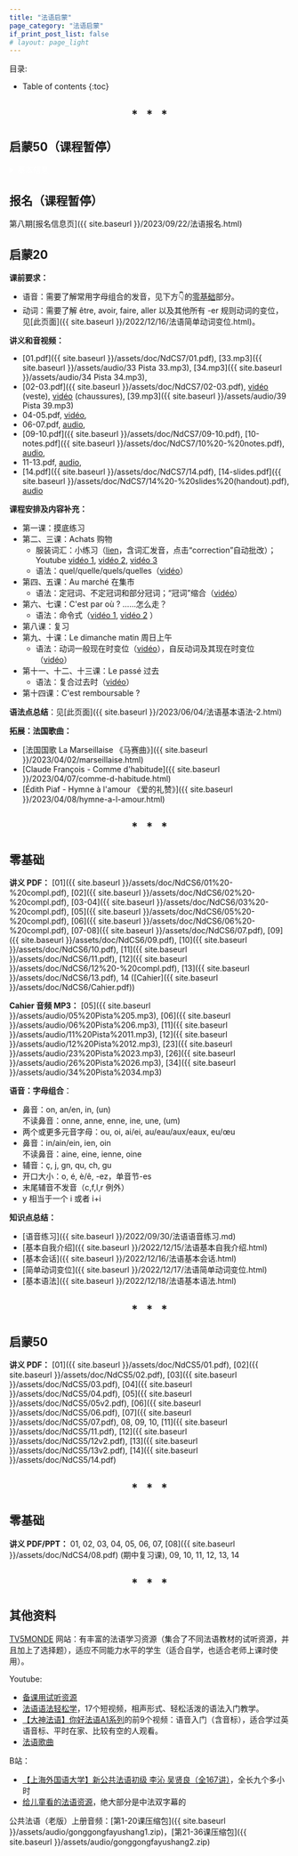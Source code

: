 ```yaml
---
title: "法语启蒙"
page_category: "法语启蒙"
if_print_post_list: false
# layout: page_light
---
```


目录:
* Table of contents
{:toc}

<h2 align="center">
* &nbsp; * &nbsp; *
</h2>

## 启蒙50（课程暂停）

<details markdown=block style="color: white;">
  <summary markdown=span>基本信息</summary>
  
  - 时间：每周六16h30-18h00，10月14日—2月3日，共14次课（假期：10月28日，12月23日，12月30日）。
  - 课程内容：
    - 巩固语音、学习实用句型、语法入门，补充以法国文化与生活。
    - 主题：① 看病；② 描述过去的状态；③ 描述经常发生的/过去的事件。
</details>

## 报名（课程暂停）

第八期[报名信息页]({{ site.baseurl }}/2023/09/22/法语报名.html)

## 启蒙20

**课前要求：**
- 语音：需要了解常用字母组合的发音，见下方👇的[零基础](#零基础)部分。
- 动词：需要了解 être, avoir, faire, aller 以及其他所有 -er 规则动词的变位，见[此页面]({{ site.baseurl }}/2022/12/16/法语简单动词变位.html)。

**讲义和音视频：**  
- [01.pdf]({{ site.baseurl }}/assets/doc/NdCS7/01.pdf), 
  [33.mp3]({{ site.baseurl }}/assets/audio/33 Pista 33.mp3), 
  [34.mp3]({{ site.baseurl }}/assets/audio/34 Pista 34.mp3),  
- [02-03.pdf]({{ site.baseurl }}/assets/doc/NdCS7/02-03.pdf), 
  [vidéo](https://youtu.be/gq0ZTbmylb4 "Texto 1 | Dossier 4 Achats") (veste),
  [vidéo](https://youtu.be/C4RqX4Jp3es "J'achète des chaussures au magasin de chaussures") (chaussures),
  [39.mp3]({{ site.baseurl }}/assets/audio/39 Pista 39.mp3)  
- 04-05.pdf, 
  [vidéo](https://youtu.be/6h16i6IknF8 "Reflets 1 | Episode 14 Faisons le marché"),  
- 06-07.pdf,
  [audio](https://youtu.be/O6IjKOeIEgQ "Le Nouveau Taxi 1 | Leçon 10 C'est par où ?"),  
- [09-10.pdf]({{ site.baseurl }}/assets/doc/NdCS7/09-10.pdf), 
  [10-notes.pdf]({{ site.baseurl }}/assets/doc/NdCS7/10%20-%20notes.pdf), 
  [audio](https://youtu.be/08JWfJfZwBQ "Le Nouveau Taxi 1 | Leçon 15 Le Dimanche Matin"),  
- 11-13.pdf, 
  [audio](https://youtu.be/tYZng_65cjA "Le Nouveau Taxi 1 | Leçon 18 Il est comment ?"),  
- [14.pdf]({{ site.baseurl }}/assets/doc/NdCS7/14.pdf), 
  [14-slides.pdf]({{ site.baseurl }}/assets/doc/NdCS7/14%20-%20slides%20(handout).pdf), 
  [audio](https://youtu.be/sy7WJceOsEM "法语交际口语渐进 中级 原文对照 Leçon 6 Dans une grande surface")

**课程安排及内容补充：**
- 第一课：摸底练习
- 第二、三课：Achats 购物  
  - 服装词汇：小练习（[lien](https://www.francaisfacile.com/exercices/exercice-francais-2/exercice-francais-47411.php)，含词汇发音，点击“correction”自动批改）；Youtube [vidéo 1](https://youtu.be/SFRhBEqDJ24), [vidéo 2](https://youtu.be/2cz-FkExHwg), [vidéo 3](https://youtu.be/pfb9DJmaFT4)  
  - 语法：quel/quelle/quels/quelles（[vidéo](https://youtu.be/iCSFn2y-T6Y "quel穿马甲的事儿你还不知道")）
- 第四、五课：Au marché 在集市  
  - 语法：定冠词、不定冠词和部分冠词；“冠词”缩合（[vidéo](https://youtu.be/2NwuvtAW4Hk "法语界水与火的交融")）
- 第六、七课：C'est par où ? ……怎么走？  
  - 语法：命令式（[vidéo 1](https://youtu.be/TwbPIkM-g2Y "IMPÉRATIF en français"), [vidéo 2](https://youtu.be/emoju5RA6y4 "小样儿~我命令你点进来看看") ）   
- 第八课：复习
- 第九、十课：Le dimanche matin 周日上午   
  - 语法：动词一般现在时变位（[vidéo](https://youtube.com/playlist?list=PLTqYSrQbW-6v-YRWDZYXHxfTFK5-5MPrp "🇫🇷FLE A1 conjugaison présent")），自反动词及其现在时变位（[vidéo](https://youtu.be/cyQvzAQ7A3w "🇫🇷 GF22 Le verbe pronominal au présent")）
- 第十一、十二、十三课：Le passé 过去 
  - 语法：复合过去时（[vidéo](https://youtube.com/playlist?list=PLTqYSrQbW-6vizJZJXbWhYRO63JrxKo_Z "Le 🇫🇷FLE A1 conjugaison passé composé")）
- 第十四课：C'est remboursable ?  

**语法点总结**：见[此页面]({{ site.baseurl }}/2023/06/04/法语基本语法-2.html)

<!-- {% assign posts = site.tags["启蒙20"] %} -->
<!-- {% include print_posts_simple.html content=posts %} -->

**拓展：法国歌曲：**
- [法国国歌 La Marseillaise 《马赛曲》]({{ site.baseurl }}/2023/04/02/marseillaise.html)  
- [Claude François - Comme d'habitude]({{ site.baseurl }}/2023/04/07/comme-d-habitude.html)
- [Édith Piaf - Hymne à l'amour 《爱的礼赞》]({{ site.baseurl }}/2023/04/08/hymne-a-l-amour.html)

<h2 align="center">
* &nbsp; * &nbsp; *
</h2>

## 零基础

**讲义 PDF：**
[01]({{ site.baseurl }}/assets/doc/NdCS6/01%20-%20compl.pdf),
[02]({{ site.baseurl }}/assets/doc/NdCS6/02%20-%20compl.pdf),
[03-04]({{ site.baseurl }}/assets/doc/NdCS6/03%20-%20compl.pdf),
[05]({{ site.baseurl }}/assets/doc/NdCS6/05%20-%20compl.pdf),
[06]({{ site.baseurl }}/assets/doc/NdCS6/06%20-%20compl.pdf),
[07-08]({{ site.baseurl }}/assets/doc/NdCS6/07.pdf),
[09]({{ site.baseurl }}/assets/doc/NdCS6/09.pdf),
[10]({{ site.baseurl }}/assets/doc/NdCS6/10.pdf),
[11]({{ site.baseurl }}/assets/doc/NdCS6/11.pdf),
[12]({{ site.baseurl }}/assets/doc/NdCS6/12%20-%20compl.pdf),
[13]({{ site.baseurl }}/assets/doc/NdCS6/13.pdf),
14 ([Cahier]({{ site.baseurl }}/assets/doc/NdCS6/Cahier.pdf))

**Cahier 音频 MP3：**
[05]({{ site.baseurl }}/assets/audio/05%20Pista%205.mp3),
[06]({{ site.baseurl }}/assets/audio/06%20Pista%206.mp3),
[11]({{ site.baseurl }}/assets/audio/11%20Pista%2011.mp3),
[12]({{ site.baseurl }}/assets/audio/12%20Pista%2012.mp3),
[23]({{ site.baseurl }}/assets/audio/23%20Pista%2023.mp3),
[26]({{ site.baseurl }}/assets/audio/26%20Pista%2026.mp3),
[34]({{ site.baseurl }}/assets/audio/34%20Pista%2034.mp3)

**语音：字母组合**：
- 鼻音：on, an/en, in, (un)  
  不读鼻音：onne, anne, enne, ine, une, (um)
- 两个或更多元音字母：ou, oi, ai/ei, au/eau/aux/eaux, eu/œu
- 鼻音：in/ain/ein, ien, oin  
  不读鼻音：aine, eine, ienne, oine
- 辅音：ç, j, gn, qu, ch, gu
- 开口大小：o, é, è/ê, -ez，单音节-es
- 末尾辅音不发音（c,f,l,r 例外）
- y 相当于一个 i 或者 i+i

**知识点总结：**
- [语音练习]({{ site.baseurl }}/2022/09/30/法语语音练习.md)
- [基本自我介绍]({{ site.baseurl }}/2022/12/15/法语基本自我介绍.html)
- [基本会话]({{ site.baseurl }}/2022/12/16/法语基本会话.html)
- [简单动词变位]({{ site.baseurl }}/2022/12/17/法语简单动词变位.html)
- [基本语法]({{ site.baseurl }}/2022/12/18/法语基本语法.html)

<!-- {% assign posts = site.posts | where:"tags", "零基础" %} -->
<!-- {% include print_posts_simple.html content=posts %} -->

<h2 align="center">
* &nbsp; * &nbsp; *
</h2>

## 启蒙50

**讲义 PDF：**
[01]({{ site.baseurl }}/assets/doc/NdCS5/01.pdf),
[02]({{ site.baseurl }}/assets/doc/NdCS5/02.pdf),
[03]({{ site.baseurl }}/assets/doc/NdCS5/03.pdf),
[04]({{ site.baseurl }}/assets/doc/NdCS5/04.pdf),
[05]({{ site.baseurl }}/assets/doc/NdCS5/05v2.pdf),
[06]({{ site.baseurl }}/assets/doc/NdCS5/06.pdf),
[07]({{ site.baseurl }}/assets/doc/NdCS5/07.pdf),
08,
09,
10,
[11]({{ site.baseurl }}/assets/doc/NdCS5/11.pdf),
[12]({{ site.baseurl }}/assets/doc/NdCS5/12v2.pdf),
[13]({{ site.baseurl }}/assets/doc/NdCS5/13v2.pdf),
[14]({{ site.baseurl }}/assets/doc/NdCS5/14.pdf)

<h2 align="center">
* &nbsp; * &nbsp; *
</h2>

## 零基础

**讲义 PDF/PPT：**
 01, 02, 03, 04, 05, 06, 07, [08]({{ site.baseurl }}/assets/doc/NdCS4/08.pdf) (期中复习课), 09, 10, 11, 12, 13, 14

<h2 align="center">
* &nbsp; * &nbsp; *
</h2>

## 其他资料

[TV5MONDE](https://apprendre.tv5monde.com/fr) 网站：有丰富的法语学习资源（集合了不同法语教材的试听资源，并且加上了选择题），适应不同能力水平的学生（适合自学，也适合老师上课时使用）。

Youtube:
- [备课用试听资源](https://youtube.com/playlist?list=PLnxpDVDl4Y1xZ7czO8H_hfXayVfgPxZyP)
- [法语语法轻松学](https://youtube.com/playlist?list=PLwlSKU27SNZpaSDnLC3yXhhAJ7YX6dTuk)，17个短视频，相声形式、轻松活泼的语法入门教学。
- [【大神法语】你好法语A1系列](https://youtube.com/playlist?list=PLjTeU0MOrjTI9HYuxGFm8t8s1sgs426zc)的前9个视频：语音入门（含音标），适合学过英语音标、平时在家、比较有空的人观看。
- [法语歌曲](https://youtube.com/playlist?list=PLnxpDVDl4Y1w70gYfTwec07VwvmYVH5wv)

B站：
- [【上海外国语大学】新公共法语初级 李沁 吴贤良（全167讲）](https://www.bilibili.com/video/BV1PB4y1D7vM/?vd_source=60491a3e04ba343eaf8d68615b495223)，全长九个多小时
- [给儿童看的法语资源](https://www.bilibili.com/medialist/detail/ml2340988661)，绝大部分是中法双字幕的

公共法语（老版）上册音频：[第1-20课压缩包]({{ site.baseurl }}/assets/audio/gonggongfayushang1.zip)，[第21-36课压缩包]({{ site.baseurl }}/assets/audio/gonggongfayushang2.zip)
